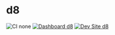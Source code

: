 # d8

![CI none](https://img.shields.io/badge/ci-none-orange.svg)
[![Dashboard d8](https://img.shields.io/badge/dashboard-d8-yellow.svg)](https://dashboard.pantheon.io/sites/a3009092-e81f-4e67-8f08-7940a342149e#dev/code)
[![Dev Site d8](https://img.shields.io/badge/site-d8-blue.svg)](http://dev-d8.pantheonsite.io/)